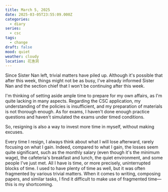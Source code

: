 ```yaml
---
title: March 5, 2025
date: 2025-03-05T23:55:09.000Z
categories:
  - diary
series:
  - csc
tags:
  - change
draft: false
mood: quiet
weather: cloudy
location: 花渔洞
---
```


Since Sister Nan left, trivial matters have piled up. Although it's possible that after this week, things might not be as busy, I've already informed Sister Nan and the section chief that I won't be continuing after this week.

I'm thinking of setting aside ample time to prepare for my own affairs, as I'm quite lacking in many aspects. Regarding the CSC application, my understanding of the policies is insufficient, and my preparation of materials is not thorough enough. As for exams, I haven't done enough practice questions and haven't simulated the exams under timed conditions.

So, resigning is also a way to invest more time in myself, without making excuses.

Every time I resign, I always think about what I will lose afterward, rarely focusing on what I gain. Indeed, compared to what I gain, the losses seem quite significant, such as the monthly salary (even though it's the minimum wage), the cafeteria's breakfast and lunch, the quiet environment, and some people I've just met. All I have is time, or more precisely, uninterrupted blocks of time. I used to have plenty of time as well, but it was often fragmented by various trivial matters. When it comes to writing, composing papers, and similar tasks, I find it difficult to make use of fragmented time—this is my shortcoming.
